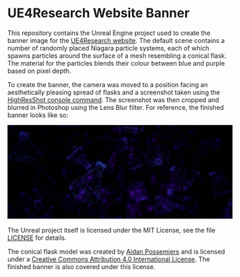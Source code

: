 UE4Research Website Banner
==========================

This repository contains the Unreal Engine project used to create the banner image for the [UE4Research website](https://ue4research.org). The default scene contains a number of randomly placed Niagara particle systems, each of which spawns particles around the surface of a mesh resembling a conical flask. The material for the particles blends their colour between blue and purple based on pixel depth.

To create the banner, the camera was moved to a position facing an aesthetically pleasing spread of flasks and a screenshot taken using the [HighResShot console command](https://docs.unrealengine.com/en-us/Engine/Basics/Screenshots). The screenshot was then cropped and blurred in Photoshop using the Lens Blur filter. For reference, the finished banner looks like so:

![The completed UE4Research website banner](./banner.jpg)

The Unreal project itself is licensed under the MIT License, see the file [LICENSE](./LICENSE) for details.

The conical flask model was created by [Aidan Possemiers](https://github.com/ImmortalEmperor) and is licensed under a [Creative Commons Attribution 4.0 International License](http://creativecommons.org/licenses/by/4.0/). The finished banner is also covered under this license.
